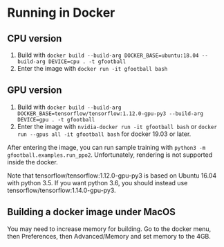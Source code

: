 # Running in Docker #
## CPU version
1. Build with `docker build --build-arg DOCKER_BASE=ubuntu:18.04 --build-arg DEVICE=cpu . -t gfootball`
1. Enter the image with `docker run -it gfootball bash`

## GPU version
1. Build with `docker build --build-arg DOCKER_BASE=tensorflow/tensorflow:1.12.0-gpu-py3 --build-arg DEVICE=gpu . -t gfootball`
1. Enter the image with `nvidia-docker run -it gfootball bash` or `docker run --gpus all -it gfootball bash` for docker 19.03 or later.

After entering the image, you can run sample training with `python3 -m gfootball.examples.run_ppo2`.
Unfortunately, rendering is not supported inside the docker.

Note that tensorflow/tensorflow:1.12.0-gpu-py3 is based on Ubuntu 16.04 with python 3.5. If you want python 3.6, you should instead use tensorflow/tensorflow:1.14.0-gpu-py3.

## Building a docker image under MacOS

You may need to increase memory for building. Go to the docker menu, then
Preferences, then Advanced/Memory and set memory to the 4GB.
